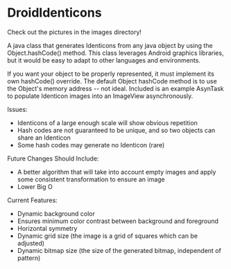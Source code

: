 # DroidIdenticons
Check out the pictures in the images directory!

A java class that generates Identicons from any java object by using the Object.hashCode() method. This class leverages Android graphics libraries, but it would be easy to adapt to other languages and environments.

If you want your object to be properly represented, it must implement its own hashCode() override. The default Object hashCode method is to use the Object's memory address -- not ideal. Included is an example AsynTask to populate Identicon images into an ImageView asynchronously. 

Issues: 
  - Identicons of a large enough scale will show obvious repetition
  - Hash codes are not guaranteed to be unique, and so two objects can share an Identicon
  - Some hash codes may generate no Identicon (rare)
  
Future Changes Should Include: 
  - A better algorithm that will take into account empty images and apply some consistent transformation to ensure an image
  - Lower Big O
  
Current Features: 
  - Dynamic background color
  - Ensures minimum color contrast between background and foreground
  - Horizontal symmetry
  - Dynamic grid size (the image is a grid of squares which can be adjusted) 
  - Dynamic bitmap size (the size of the generated bitmap, independent of pattern) 
